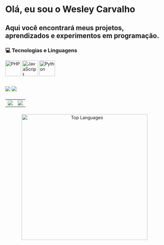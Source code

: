 # Olá, eu sou o Wesley Carvalho

## Aqui você encontrará meus projetos, aprendizados e experimentos em programação.  ###


### 💻 Tecnologias e Linguagens
<p align="left">
  <img src="https://cdn.jsdelivr.net/gh/devicons/devicon/icons/php/php-original.svg" alt="PHP" width="50" height="50" />
  <img src="https://cdn.jsdelivr.net/gh/devicons/devicon/icons/javascript/javascript-original.svg" alt="JavaScript" width="50" height="50"/>
  <img src="https://cdn.jsdelivr.net/gh/devicons/devicon/icons/python/python-original.svg" alt="Python" width="50" height="50"/>
</p>

##



<div> 
  <a href = "[mailto:wesley0608romano@gmail.com](https://mail.google.com/mail/?view=cm&fs=1&to=wesley0608romano@gmail.com)"><img src="https://img.shields.io/badge/-Gmail-%23333?style=for-the-badge&logo=gmail&logoColor=white" target="_blank"></a>
  <a href="https://www.linkedin.com/in/-wesley-carvalho-/" target="_blank"><img src="https://img.shields.io/badge/-LinkedIn-%230077B5?style=for-the-badge&logo=linkedin&logoColor=white" target="_blank"></a> 

</div>

###

<table>
  <tr>
    <td>
      <img src="https://github-readme-stats.vercel.app/api?username=wesley1271&theme=gotham&show_icons=true&hide_border=false&count_private=false" />
    </td>
    <td>
      <img src="https://github-readme-streak-stats.herokuapp.com/?user=wesley1271&theme=gotham&hide_border=false" />
    </td>
  </tr>
</table>

###
<p align="center">
  <img 
    src="https://github-readme-stats.vercel.app/api/top-langs/?username=wesley1271&theme=gotham&show_icons=true&hide_border=false&layout=compact" 
    alt="Top Languages"
    width="400" />
</p>
